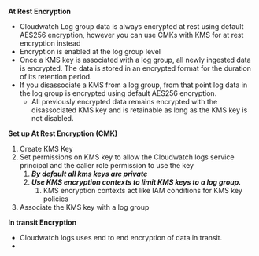 **At Rest Encryption**
- Cloudwatch Log group data is always encrypted at rest using default AES256 encryption, however you can use CMKs with KMS for at rest encryption instead
- Encryption is enabled at the log group level 
- Once a KMS key is associated with a log group, all newly ingested data is encrypted.  The data is stored in an encrypted format for the duration of its retention period. 
- If you disassociate a KMS from a log group, from that point log data in the log group is encrypted using default AES256 encryption.
	- All previously encrypted data remains encrypted with the disassociated KMS key and is retainable as long as the KMS key is not disabled.  

**Set up At Rest Encryption** **(CMK)**
1. Create KMS Key
2. Set permissions on KMS key to allow the Cloudwatch logs service principal and the caller role permission to use the key 
	1. ***By default all kms keys are private***
	2. ***Use KMS encryption contexts to limit KMS keys to a log group.***
		1. KMS encryption contexts act like IAM conditions for KMS key policies
3. Associate the KMS key with a log group

**In transit Encryption**
- Cloudwatch logs uses end to end encryption of data in transit. 
- 
